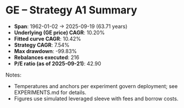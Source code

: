 # GE – Strategy A1 Summary

- **Span**: 1962-01-02 → 2025-09-19 (63.71 years)
- **Underlying (GE price) CAGR**: 10.20%
- **Fitted curve CAGR**: 10.42%
- **Strategy CAGR**: 7.54%
- **Max drawdown**: -99.83%
- **Rebalances executed**: 216
- **P/E ratio (as of 2025-09-21)**: 42.90

Notes:

- Temperatures and anchors per experiment govern deployment; see EXPERIMENTS.md for details.
- Figures use simulated leveraged sleeve with fees and borrow costs.

